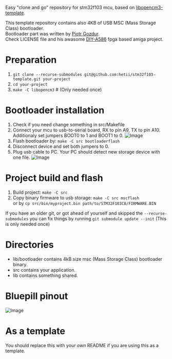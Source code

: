 Easy "clone and go" repository for stm32f103 mcu, based on [libopencm3-template](https://github.com/libopencm3/libopencm3-template).

This template repository contains also 4KB of USB MSC (Mass Storage Class) bootloader.<br>
Bootloader part was written by [Piotr Gozdur](https://github.com/piotr-go).<br>
Check LICENSE file and his awasome [DIY-A586](https://github.com/piotr-go/DIY-A586) fpga based amiga project.<br>

# Preparation
 1. `git clone --recurse-submodules git@github.com:hetii/stm32f103-template.git your-project`
 2. `cd your-project`
 3. `make -C libopencm3` # (Only needed once)

# Bootloader installation
 1. Check if you need change something in src/Makefile
 2. Connect your mcu to usb-to-serial board, RX to pin A9, TX to pin A10.<br>
    Additionaly set jumpers BOOT0 to 1 and BOOT1 to 0.
![Image](https://www.electrosoftcloud.com/wp-content/uploads/2020/11/STM32F103_programming_circuit.jpg.webp)
 3. Flash bootloader by: `make -C src bootloaderflash`
 4. Disconnect device and set both jumpers to 0.
 5. Plug usb cable to PC. Your PC should detect new storage device with one file.
![Image](https://obrazki.elektroda.pl/1531676400_1465306758.png)

# Project build and flash
 1. Build project: `make -C src`
 2. Copy binary firmware to usb storage: `make -C src mscflash`<br>
    or by `cp src/bin/myproject.bin path/to/STM32F103C8/FIRMWARE.BIN`

If you have an older git, or got ahead of yourself and skipped the ```--recurse-submodules```
you can fix things by running ```git submodule update --init``` (This is only needed once)

# Directories
* lib/bootloader contains 4kB size msc (Mass Storage Class) bootloader binary.
* src contains your application.
* lib contains something shared.

# Bluepill pinout
![Image](https://www.electrosoftcloud.com/wp-content/uploads/2020/12/STM32-Pin-Details_0.png)

# As a template
You should replace this with your _own_ README if you are using this
as a template.
